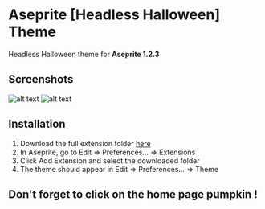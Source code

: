 # Aseprite [Headless Halloween] Theme

Headless Halloween theme for **Aseprite 1.2.3**

## Screenshots
![alt text](https://img4.hostingpics.net/pics/626833Skin1.png)
![alt text](https://img4.hostingpics.net/pics/200138Skin2.png)

## Installation

1. Download the full extension folder [here](https://github.com/Goomboo/headless-halloween/archive/master.zip)
2. In Aseprite, go to Edit ⇒ Preferences... ⇒ Extensions
3. Click Add Extension and select the downloaded folder
4. The theme should appear in Edit ⇒ Preferences... ⇒ Theme

## Don't forget to click on the home page pumpkin !
